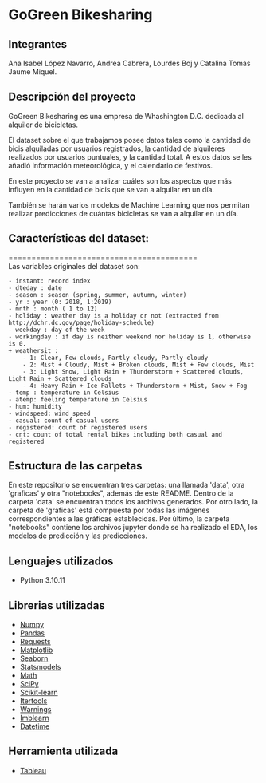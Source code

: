 # GoGreen Bikesharing

## Integrantes
Ana Isabel López Navarro, Andrea Cabrera, Lourdes Boj y Catalina Tomas Jaume Miquel.

## Descripción del proyecto
GoGreen Bikesharing es una empresa de Whashington D.C. dedicada al alquiler de bicicletas.

El dataset sobre el que trabajamos posee datos tales como la cantidad de bicis alquiladas por usuarios registrados, la cantidad de alquileres realizados por usuarios puntuales, y la cantidad total. A estos datos se les añadió información meteorológica, y el calendario de festivos.

En este proyecto se van a analizar cuáles son los aspectos que más influyen en la cantidad de bicis que se van a alquilar en un día.

También se harán varios modelos de Machine Learning que nos permitan realizar predicciones de cuántas bicicletas se van a alquilar en un día. 

## Características del dataset:
=========================================	
Las variables originales del dataset son:
	
	- instant: record index
	- dteday : date
	- season : season (spring, summer, autumn, winter)
	- yr : year (0: 2018, 1:2019)
	- mnth : month ( 1 to 12)
	- holiday : weather day is a holiday or not (extracted from http://dchr.dc.gov/page/holiday-schedule)
	- weekday : day of the week
	- workingday : if day is neither weekend nor holiday is 1, otherwise is 0.
	+ weathersit : 
		- 1: Clear, Few clouds, Partly cloudy, Partly cloudy
		- 2: Mist + Cloudy, Mist + Broken clouds, Mist + Few clouds, Mist
		- 3: Light Snow, Light Rain + Thunderstorm + Scattered clouds, Light Rain + Scattered clouds
		- 4: Heavy Rain + Ice Pallets + Thunderstorm + Mist, Snow + Fog
	- temp : temperature in Celsius
	- atemp: feeling temperature in Celsius
	- hum: humidity
	- windspeed: wind speed
	- casual: count of casual users
	- registered: count of registered users
	- cnt: count of total rental bikes including both casual and registered

## Estructura de las carpetas 

En este repositorio se encuentran tres carpetas: una llamada 'data', otra 'graficas' y otra "notebooks", además de este README. Dentro de la carpeta 'data' se encuentran todos los archivos generados. Por otro lado, la carpeta de 'graficas' está compuesta por todas las imágenes correspondientes a las gráficas establecidas.
Por último, la carpeta "notebooks" contiene los archivos jupyter donde se ha realizado el EDA, los modelos de predicción y las predicciones.

## Lenguajes utilizados
* Python 3.10.11

## Librerias utilizadas
* [Numpy](https://numpy.org/)
* [Pandas](https://pandas.pydata.org/)
* [Requests](https://matplotlib.org/3.5.3/api/_as_gen/matplotlib.pyplot.html)
* [Matplotlib](https://matplotlib.org/stable/users/index.html/)
* [Seaborn](https://seaborn.pydata.org/tutorial.html/)
* [Statsmodels](https://www.statsmodels.org/devel/user-guide.html/)
* [Math](https://docs.python.org/3/library/math.html/)
* [SciPy](https://docs.scipy.org/doc/scipy/)
* [Scikit-learn](https://scikit-learn.org/stable/user_guide.html/)
* [Itertools](https://docs.python.org/3/library/itertools.html/)
* [Warnings](https://docs.python.org/es/3/library/warnings.html/)
* [Imblearn](https://pypi.org/project/imblearn/)
* [Datetime](https://docs.python.org/es/3.10/library/datetime.html)

## Herramienta utilizada
* [Tableau](https://www.tableau.com/es-es/community/public)
